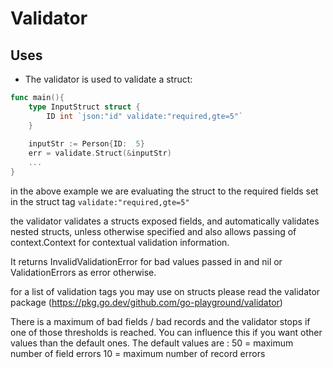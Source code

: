 # Validator

## Uses

- The validator is used to validate a struct:
```go
func main(){
    type InputStruct struct {
        ID int `json:"id" validate:"required,gte=5"`
    }
    
    inputStr := Person{ID:  5}
    err = validate.Struct(&inputStr)
    ...
}
```
in the above example we are evaluating the struct to the required fields set in the 
struct tag `validate:"required,gte=5"`

the validator validates a structs exposed fields, and automatically validates nested structs, unless otherwise specified
and also allows passing of context.Context for contextual validation information.

It returns InvalidValidationError for bad values passed in and nil or ValidationErrors as error otherwise.

for a list of validation tags you may use on structs please read the validator package (https://pkg.go.dev/github.com/go-playground/validator)

There is a maximum of bad fields / bad records and the validator stops if one of those thresholds is reached.
You can influence this if you want other values than the default ones.
The default values are :
50  = maximum number of field errors
10 = maximum number of record errors
